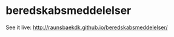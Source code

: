 beredskabsmeddelelser
======

See it live: <a href="http://raunsbaekdk.github.io/beredskabsmeddelelser/">http://raunsbaekdk.github.io/beredskabsmeddelelser/</a>
